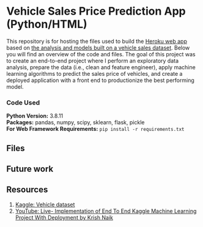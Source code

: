 # Vehicle Sales Price Prediction App (Python/HTML)

This repository is for hosting the files used to build the [Heroku web app](https://predict-vehicle-price.herokuapp.com/) based on [the analysis and models built on a vehicle sales dataset](https://github.com/MichaelBryantDS/vehicle-price-pred). Below you will find an overview of the code and files. The goal of this project was to create an end-to-end project where I perform an exploratory data analysis, prepare the data (i.e., clean and feature engineer), apply machine learning algorithms to predict the sales price of vehicles, and create a deployed application with a front end to productionize the best performing model.

### Code Used 

**Python Version:** 3.8.11 <br />
**Packages:** pandas, numpy, scipy, sklearn, flask, pickle<br />
**For Web Framework Requirements:**  ```pip install -r requirements.txt```  

## Files

## Future work

## Resources

1. [Kaggle: Vehicle dataset](https://www.kaggle.com/nehalbirla/vehicle-dataset-from-cardekho)
2. [YouTube: Live- Implementation of End To End Kaggle Machine Learning Project With Deployment by Krish Naik](https://www.youtube.com/watch?v=p_tpQSY1aTs)



